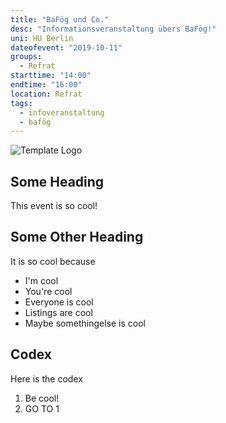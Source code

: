 ```yaml
---
title: "BaFög und Co."
desc: "Informationsveranstaltung übers BaFög!"
uni: HU Berlin
dateofevent: "2019-10-11"
groups:
  - Refrat
starttime: "14:00"
endtime: "16:00"
location: Refrat
tags:
  - infoveranstaltung
  - bafög
---
```


![Template Logo](https://asta.tu-berlin.de/sites/default/files/asta-logo_0.png)

## Some Heading
This event is so cool!

## Some Other Heading

It is so cool because
- I'm cool
- You're cool
- Everyone is cool
- Listings are cool
- Maybe somethingelse is cool

## Codex

Here is the codex
1. Be cool!
2. GO TO 1
